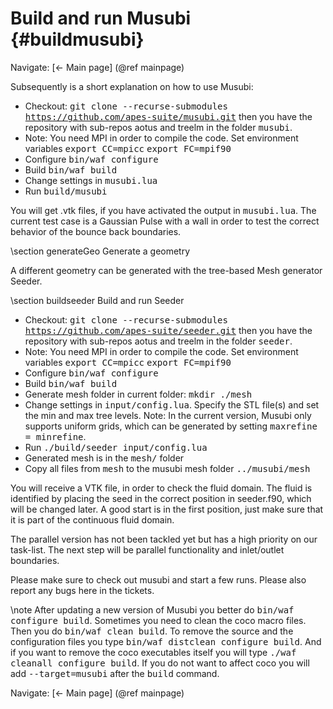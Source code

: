 Build and run Musubi {#buildmusubi}
========

Navigate: [&larr; Main page] (@ref mainpage)

Subsequently is a short explanation on how to use Musubi:
- Checkout: <tt>git clone --recurse-submodules https://github.com/apes-suite/musubi.git</tt>
then you have the repository with sub-repos aotus and treelm in the folder <tt>musubi</tt>.
- Note: You need MPI in order to compile the code. 
Set environment variables 
<tt>export CC=mpicc</tt>
<tt>export FC=mpif90</tt>
- Configure <tt>bin/waf configure</tt>
- Build <tt>bin/waf build</tt>
- Change settings in <tt>musubi.lua</tt>
- Run <tt>build/musubi</tt>

You will get .vtk files, if you have activated the output in
<tt>musubi.lua</tt>.  The current test case is a Gaussian Pulse with a wall in
order to test the correct behavior of the bounce back boundaries.

\section generateGeo Generate a geometry 

A different geometry can be generated with the tree-based Mesh generator Seeder.

\section buildseeder Build and run Seeder 

- Checkout: <tt>git clone --recurse-submodules https://github.com/apes-suite/seeder.git</tt>
then you have the repository with sub-repos aotus and treelm in the folder <tt>seeder</tt>.
- Note: You need MPI in order to compile the code. 
Set environment variables 
<tt>export CC=mpicc</tt>
<tt>export FC=mpif90</tt>
- Configure <tt>bin/waf configure</tt>
- Build <tt>bin/waf build</tt>
- Generate mesh folder in current folder: <tt>mkdir ./mesh</tt>
- Change settings in <tt>input/config.lua</tt>. Specify the STL file(s) and set the min and max tree levels. 
Note: In the current version, Musubi only supports uniform grids, which can be generated by setting <tt>maxrefine = minrefine</tt>.
- Run <tt>./build/seeder input/config.lua</tt>
- Generated mesh is in the <tt>mesh/</tt> folder
- Copy all files from <tt>mesh</tt> to the musubi mesh folder <tt>../musubi/mesh</tt>

You will receive a VTK file, in order to check the fluid domain. The fluid is
identified by placing the seed in the correct position in seeder.f90, which
will be changed later. A good start is in the first position, just make sure
that it is part of the continuous fluid domain.


The parallel version has not been tackled yet but has a high priority on our task-list.
The next step will be parallel functionality and inlet/outlet boundaries.

Please make sure to check out musubi and start a few runs.
Please also report any bugs here in the tickets.

\note After updating a new version of Musubi you better do <tt>bin/waf configure build</tt>.
Sometimes you need to clean the coco macro files. Then you do <tt>bin/waf clean build</tt>.
To remove the source and the configuration files you type <tt>bin/waf distclean configure build</tt>.
And if you want to remove the coco executables itself you will type <tt>./waf cleanall configure build</tt>.
If you do not want to affect coco you will add <tt>--target=musubi</tt> after the <tt>build</tt> command.

Navigate: [&larr; Main page] (@ref mainpage)
